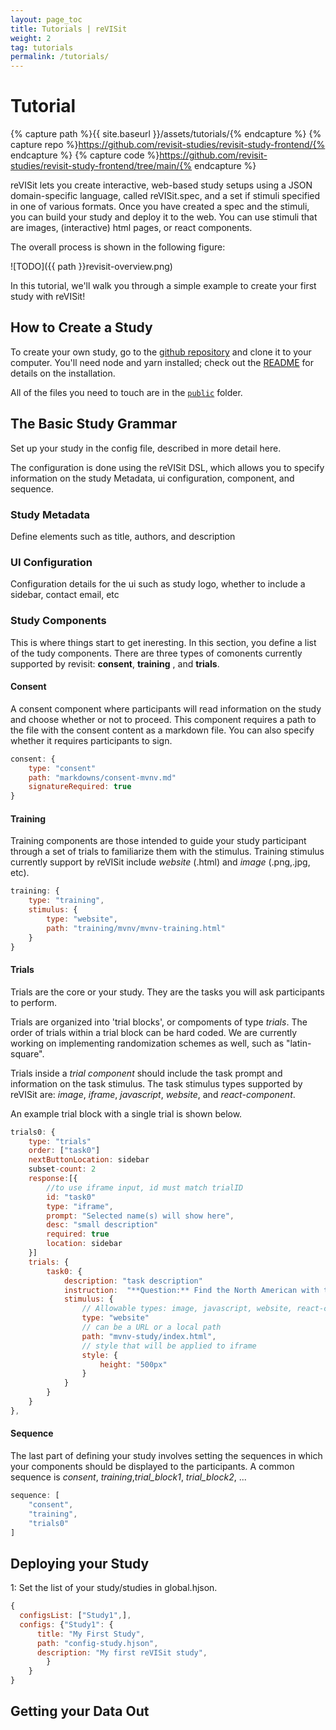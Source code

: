 ```yaml
---
layout: page_toc
title: Tutorials | reVISit
weight: 2
tag: tutorials
permalink: /tutorials/
---
```


# Tutorial

{% capture path %}{{ site.baseurl }}/assets/tutorials/{% endcapture %}
{% capture repo %}https://github.com/revisit-studies/revisit-study-frontend/{% endcapture %}
{% capture code %}https://github.com/revisit-studies/revisit-study-frontend/tree/main/{% endcapture %}


reVISit lets you create interactive, web-based study setups using a JSON domain-specific language, called reVISit.spec, and a set if stimuli specified in one of various formats. Once you have created a spec and the stimuli, you can build your study and deploy it to the web. You can use stimuli that are images, (interactive) html pages, or react components. 

The overall process is shown in the following figure: 

![TODO]({{ path }}revisit-overview.png)

In this tutorial, we'll walk you through a simple example to create your first study with reVISit! 


## How to Create a Study

To create your own study, go to the [github repository]({{repo}}) and clone it to your computer. You'll need node and yarn installed; check out the [README]({{repo}}#readme) for details on the installation. 

All of the files you need to touch are in the [`public`]({{code}}public/) folder. 


## The Basic Study Grammar


Set up your study in the config file, described in more detail here. 

The configuration is done using the reVISit DSL, which allows you to specify information on the study Metadata, ui configuration, component, and sequence. 


### Study Metadata

Define elements such as title, authors, and description

### UI Configuration
Configuration details for the ui such as study logo, whether to include a sidebar, contact email, etc

### Study Components

This is where things start to get ineresting. In this section, you define a list of the tudy components. There are three types of comonents currently supported by revisit: **consent**, **training** , and **trials**. 

#### Consent
A consent component where participants will read information on the study and choose whether or not to proceed. This component requires a path to the file with the consent content as a markdown file. You can also specify whether it requires participants to sign. 

```js
consent: {
    type: "consent"
    path: "markdowns/consent-mvnv.md"
    signatureRequired: true
}
```

#### Training
Training components are those intended to guide your study participant through a set of trials to familiarize them with the stimulus. Training stimulus currently support by reVISit include *website* (.html) and *image* (.png,.jpg, etc). 

```js
training: {
    type: "training",
    stimulus: {
        type: "website",
        path: "training/mvnv/mvnv-training.html"
    }
}
```
        
 
#### Trials
Trials are the core or your study. They are the tasks you will ask participants to perform.

Trials are organized into 'trial blocks', or compoments of type *trials*. The order of trials within a trial block can be hard coded. We are currently working on implementing randomization schemes as well, such as  "latin-square". 


Trials inside a *trial component* should include the task prompt and information on the task stimulus. The task stimulus types supported by reVISit are: *image*, *iframe*, *javascript*, *website*, and *react-component*. 

An example trial block with a single trial is shown below. 

```js
trials0: {
    type: "trials"
    order: ["task0"]
    nextButtonLocation: sidebar
    subset-count: 2
    response:[{
        //to use iframe input, id must match trialID
        id: "task0"
        type: "iframe",
        prompt: "Selected name(s) will show here",
        desc: "small description"
        required: true
        location: sidebar
    }]
    trials: {
        task0: {
            description: "task description"
            instruction:  "**Question:** Find the North American with the most Tweets"
            stimulus: {
                // Allowable types: image, javascript, website, react-component 
                type: "website"
                // can be a URL or a local path
                path: "mvnv-study/index.html",
                // style that will be applied to iframe
                style: {
                    height: "500px"
                }
            }
        }
    }
},
```
      

#### Sequence

The last part of defining your study involves setting the sequences in which your components should be displayed to the participants. A common sequence is *consent*, *training*,*trial_block1*, *trial_block2*, ...  

```js
sequence: [
    "consent",
    "training",
    "trials0"
]
```


## Deploying your Study 

1: Set the list of your study/studies in global.hjson. 

```js
{
  configsList: ["Study1",],
  configs: {"Study1": {
      title: "My First Study",
      path: "config-study.hjson",
      description: "My first reVISit study",
        }
    }
}
```



## Getting your Data Out 






